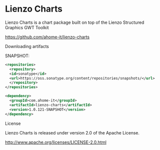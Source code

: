 Lienzo Charts
======

Lienzo Charts is a chart package built on top of the Lienzo Structured Graphics GWT Toolkit

https://github.com/ahome-it/lienzo-charts

Downloading artifacts

SNAPSHOT:

```xml
<repositories>
  <repository>
  <id>sonatype</id>
  <url>https://oss.sonatype.org/content/repositories/snapshots/</url>
  </repository>
</repositories>

<dependency>
  <groupId>com.ahome-it</groupId>
  <artifactId>lienzo-charts</artifactId>
  <version>1.0.121-SNAPSHOT</version>
</dependency>
```

License

Lienzo Charts is released under version 2.0 of the Apache License.

http://www.apache.org/licenses/LICENSE-2.0.html
